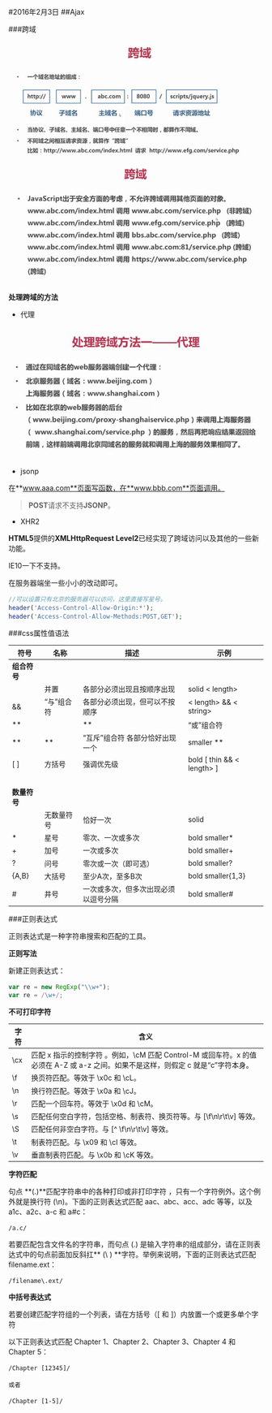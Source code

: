 #2016年2月3日
##Ajax

###跨域

![](img/ajax.jpg)
![](img/ajax-2.jpg)

**处理跨域的方法**

 - 代理

![](img/ajax-3.jpg)

 - jsonp

在**www.aaa.com**页面写函数，在**www.bbb.com**页面调用。

>**POST**请求不支持**JSONP**。

 - XHR2

**HTML5**提供的**XMLHttpRequest Level2**已经实现了跨域访问以及其他的一些新功能。

IE10一下不支持。

在服务器端坐一些小小的改动即可。

```php 
//可以设置只有北京的服务器可以访问，这里直接写星号。
header('Access-Control-Allow-Origin:*');
header('Access-Control-Allow-Methods:POST,GET');
```

###css属性值语法


|符号|  名称|  描述 | 示例|
|--|--|--|--|
|**组合符号** |
|&nbsp;|    并置 | 各部分必须出现且按顺序出现  | solid < length> |
| &&  | “与”组合符 |  各部分必须出现，但可以不按顺序 |  < length> && < string>|
|**||** |  “或”组合符 |  各部分至少出现一个，可以不按顺序 |    <'border-image-outset'> **||** <'border-image-slice'> |
| **|** |   “互斥”组合符 各部分恰好出现一个  | smaller **|** small **|** normal **|**  big  **|** bigge |r
| [ ] | 方括号  |强调优先级  |  bold [ thin && < length> ]|
|&nbsp;|
|**数量符号**|
|&nbsp;|    无数量符号 |  恰好一次 |   solid|
|*   |星号 | 零次、一次或多次   | bold smaller*|
|+  | 加号 | 一次或多次 |  bold smaller+|
|?  | 问号 | 零次或一次（即可选）|  bold smaller?|
|{A,B}|   大括号| 至少A次，至多B次 |  bold smaller{1,3}|
|#|   井号 | 一次或多次，但多次出现必须以逗号分隔 | bold smaller#|

###正则表达式


正则表达式是一种字符串搜索和匹配的工具。

**正则写法**

新建正则表达式：
```js 
var re = new RegExp("\\w+");
var re = /\w+/;
```

**不可打印字符**

|字符|  含义|
|--|--|
|\cx |匹配 x 指示的控制字符 。例如，\cM 匹配 Control-M 或回车符。x 的值必须在 A-Z 或 a-z 之间。如果不是这样，则假定 c 就是“c”字符本身。|
|\f|换页符匹配。等效于 \x0c 和 \cL。|
|\n|换行符匹配。等效于 \x0a 和 \cJ。|
|\r|匹配一个回车符。等效于 \x0d 和 \cM。|
|\s|匹配任何空白字符，包括空格、制表符、换页符等。与 [\f\n\r\t\v] 等效。|
|\S|匹配任何非空白字符。与 [^ \f\n\r\t\v] 等效。|
|\t|制表符匹配。与 \x09 和 \cI 等效。|
|\v|垂直制表符匹配。与 \x0b 和 \cK 等效。|


**字符匹配**

句点 **(.)**匹配字符串中的各种打印或非打印字符 ，只有一个字符例外。这个例外就是换行符 (\n)。下面的正则表达式匹配 aac、abc、acc、adc 等等，以及 a1c、a2c、a-c 和 a#c：

    /a.c/

若要匹配包含文件名的字符串，而句点 (.) 是输入字符串的组成部分，请在正则表达式中的句点前面加反斜扛** (\ ) **字符。举例来说明，下面的正则表达式匹配 filename.ext：

    /filename\.ext/


**中括号表达式**

若要创建匹配字符组的一个列表，请在方括号（[ 和 ]）内放置一个或更多单个字符

以下正则表达式匹配 Chapter 1、Chapter 2、Chapter 3、Chapter 4 和 Chapter 5：

    /Chapter [12345]/

    或者

    /Chapter [1-5]/

